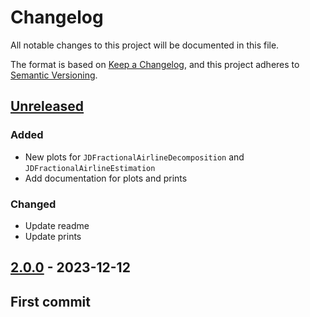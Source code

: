 # Changelog

All notable changes to this project will be documented in this file.

The format is based on [Keep a Changelog](https://keepachangelog.com/en/1.1.0/), and this project adheres
to [Semantic Versioning](https://semver.org/spec/v2.0.0.html).

## [Unreleased]

### Added

- New plots for `JDFractionalAirlineDecomposition` and `JDFractionalAirlineEstimation`
- Add documentation for plots and prints

### Changed

- Update readme
- Update prints


[Unreleased]: https://github.com/rjdemetra/rjd3highfreq/compare/v2.0.0...HEAD

## [2.0.0] - 2023-12-12

[2.0.0]: https://github.com/rjdemetra/rjd3highfreq/releases/tag/v2.0.0

## First commit
